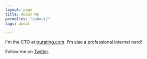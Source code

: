 ```yaml
---
layout: page
title: About Me
permalink: "/about/"
tags: about

---
```

I'm the CTO at <a href="https://www.trurating.com">trurating.com</a>. I'm also a professional internet nerd!

Follow me on <a href="https://twitter.com/tobymcreid">Twitter</a>.
